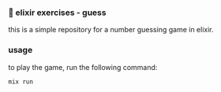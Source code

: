 ### 🧪 elixir exercises - guess

this is a simple repository for a number guessing game in elixir.

### usage

to play the game, run the following command:

```bash
mix run
```
